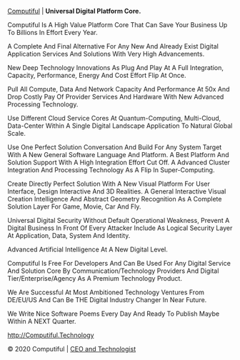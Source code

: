 <a target="_blank" href="http://Computiful.Technology">Computiful</a> | <b>Universal Digital Platform Core.</b>

Computiful Is A High Value Platform Core That Can Save Your Business Up To Billions In Effort Every Year.

A Complete And Final Alternative For Any New And Already Exist Digital Application Services And Solutions With Very High Advancements.

New Deep Technology Innovations As Plug And Play At A Full Integration, Capacity, Performance, Energy And Cost Effort Flip At Once.

Pull All Compute, Data And Network Capacity And Performance At 50x And Drop Costly Pay Of Provider Services And Hardware With New Advanced Processing Technology.

Use Different Cloud Service Cores At Quantum-Computing, Multi-Cloud, Data-Center Within A Single Digital Landscape Application To Natural Global Scale.

Use One Perfect Solution Conversation And Build For Any System Target With A New General Software Language And Platform. A Best Platform And Solution Support With A High Integration Effort Cut Off. A Advanced Cluster Integration And Processing Technology As A Flip In Super-Computing.

Create Directly Perfect Solution With A New Visual Platform For User Interface, Design Interactive And 3D Realities. A General Interactive Visual Creation Intelligence And Abstract Geometry Recognition As A Complete Solution Layer For Game, Movie, Car And Fly.

Universal Digital Security Without Default Operational Weakness, Prevent A Digital Business In Front Of Every Attacker Include As Logical Security Layer At Application, Data, System And Identity.

Advanced Artificial Intelligence At A New Digital Level.

Computiful Is Free For Developers And Can Be Used For Any Digital Service And Solution Core By Communication/Technology Providers And Digital Tier/Enterprise/Agency As A Premium Technology Product.

We Are Successful At Most Ambitioned Technology Ventures From DE/EU/US And Can Be THE Digital Industry Changer In Near Future.

We Write Nice Software Poems Every Day And Ready To Publish Maybe Within A NEXT Quarter.

<a class="mail" target="_blank" href="http://Computiful.Technology">http://Computiful.Technology</a>

<div class="copy">© 2020 Computiful | <a class="founder" href="https://linkedin.com/in/ms84/">CEO and Technologist</a></div>
